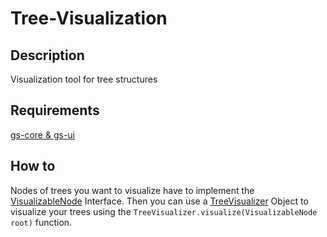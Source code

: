 # Tree-Visualization
## Description
Visualization tool for tree structures

## Requirements
[gs-core & gs-ui](http://graphstream-project.org/download/)

## How to
Nodes of trees you want to visualize have to implement the [VisualizableNode](https://github.com/GerPhoenix/Tree-Visualization/blob/master/src/VisualizableNode.java) Interface.
Then you can use a [TreeVisualizer](https://github.com/GerPhoenix/Tree-Visualization/blob/master/src/TreeVisualizer.java) Object to visualize your trees using the `TreeVisualizer.visualize(VisualizableNode root)` function.
